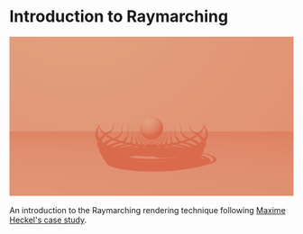 # Introduction to Raymarching

![Project banner](./public/banner.png)

An introduction to the Raymarching rendering technique following [Maxime Heckel's case study](https://blog.maximeheckel.com/posts/painting-with-math-a-gentle-study-of-raymarching/).